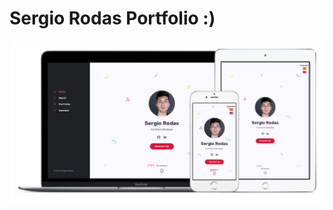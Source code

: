 # Sergio Rodas Portfolio :)

![Image text](https://github.com/SergioRodas/Portfolio/blob/main/website-image.jpg)
